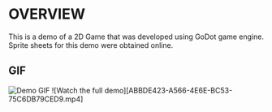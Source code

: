 # OVERVIEW 
This is a demo of a 2D Game that was developed using GoDot game engine. 
Sprite sheets for this demo were obtained online.

## GIF
![Demo GIF](.ABBDE423-A566-4E6E-BC53-75C6DB79CED9-ezgif.com-gif-to-mp4-converter.gif)
![Watch the full demo][ABBDE423-A566-4E6E-BC53-75C6DB79CED9.mp4]
